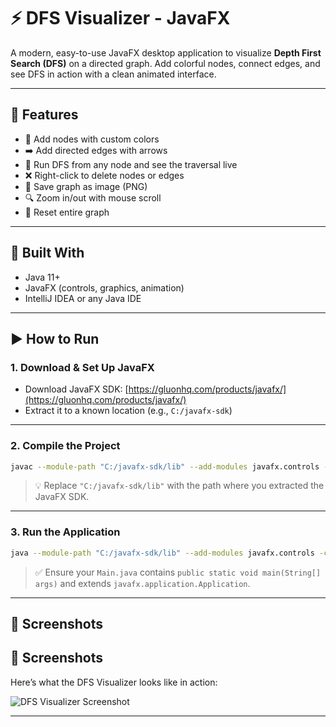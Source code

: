 # ⚡ DFS Visualizer - JavaFX

A modern, easy-to-use JavaFX desktop application to visualize **Depth First Search (DFS)** on a directed graph. Add colorful nodes, connect edges, and see DFS in action with a clean animated interface.

---

## 🚀 Features

- 🎨 Add nodes with custom colors  
- ➡️ Add directed edges with arrows  
- 🧭 Run DFS from any node and see the traversal live  
- ❌ Right-click to delete nodes or edges  
- 💾 Save graph as image (PNG)  
- 🔍 Zoom in/out with mouse scroll  
- 🔄 Reset entire graph  

---

## 🧰 Built With

- Java 11+
- JavaFX (controls, graphics, animation)
- IntelliJ IDEA or any Java IDE

---

## ▶️ How to Run

### 1. Download & Set Up JavaFX

- Download JavaFX SDK: [https://gluonhq.com/products/javafx/](https://gluonhq.com/products/javafx/)
- Extract it to a known location (e.g., `C:/javafx-sdk`)

---

### 2. Compile the Project

```bash
javac --module-path "C:/javafx-sdk/lib" --add-modules javafx.controls -d out src/*.java
```

> 💡 Replace `"C:/javafx-sdk/lib"` with the path where you extracted the JavaFX SDK.

---

### 3. Run the Application

```bash
java --module-path "C:/javafx-sdk/lib" --add-modules javafx.controls -cp out Main
```

> ✅ Ensure your `Main.java` contains `public static void main(String[] args)` and extends `javafx.application.Application`.

---

## 📸 Screenshots

## 📸 Screenshots

Here’s what the DFS Visualizer looks like in action:

![DFS Visualizer Screenshot](assets/screenshot.png)

---
